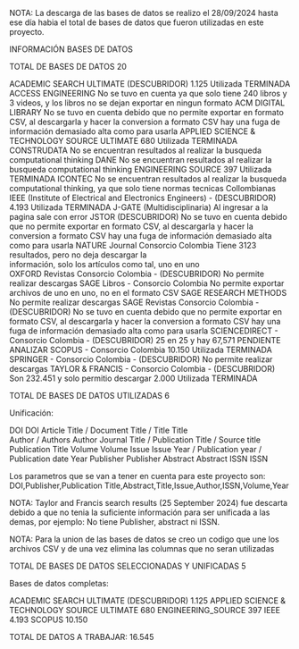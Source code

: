 NOTA: La descarga de las bases de datos se realizo el 28/09/2024 hasta ese día habia el total de bases de datos que fueron utilizadas en este proyecto.

INFORMACIÓN BASES DE DATOS

TOTAL DE BASES DE DATOS 20 

ACADEMIC SEARCH ULTIMATE (DESCUBRIDOR)                1.125      Utilizada TERMINADA
ACCESS ENGINEERING                                    No se tuvo en cuenta ya que solo tiene 240 libros y 3 
                                                      videos, y los libros no se dejan exportar en ningun formato
ACM DIGITAL LIBRARY                                   No se tuvo en cuenta debido que no permite exportar 
                                                      en formato CSV, al descargarla y hacer la conversion a formato CSV hay una fuga de información demasiado alta como para usarla
APPLIED SCIENCE & TECHNOLOGY SOURCE ULTIMATE          680       Utilizada TERMINADA
CONSTRUDATA                                           No se encuentran resultados al realizar la busqueda 
                                                      computational thinking
DANE                                                  No se encuentran resultados al realizar la busqueda 
                                                      computational thinking
ENGINEERING SOURCE                                    397    Utilizada TERMINADA
ICONTEC                                               No se encuentran resultados al realizar la busqueda 
                                                      computational thinking, ya que solo tiene normas tecnicas Collombianas
IEEE (Institute of Electrical and Electronics Engineers) - (DESCUBRIDOR)    4.193 Utilizada TERMINADA 
J-GATE (Multidisciplinaria)                           Al ingresar a la pagina sale con error
JSTOR (DESCUBRIDOR)                                   No se tuvo en cuenta debido que no permite 
                                                      exportar en formato CSV, al descargarla y hacer la conversion a formato CSV hay una fuga de información demasiado alta como para usarla
NATURE Journal Consorcio Colombia                     Tiene 3123 resultados, pero no deja descargar la  
                                                      información, solo los artículos como tal, uno en uno  
OXFORD Revistas Consorcio Colombia - (DESCUBRIDOR)    No permite realizar descargas
SAGE Libros - Consorcio Colombia                      No permite exportar archivos de uno en uno, no en 
                                                      el formato CSV
SAGE RESEARCH METHODS                                 No permite realizar descargas
SAGE Revistas Consorcio Colombia - (DESCUBRIDOR)      No se tuvo en cuenta debido que no permite 
                                                      exportar en formato CSV, al descargarla y hacer la conversion a formato CSV hay una fuga de información demasiado alta como para usarla
SCIENCEDIRECT - Consorcio Colombia - (DESCUBRIDOR)    25 en 25 y hay 67,571 PENDIENTE ANALIZAR
SCOPUS - Consorcio Colombia                           10.150      Utilizada TERMINADA
SPRINGER - Consorcio Colombia - (DESCUBRIDOR)         No permite realizar descargas
TAYLOR & FRANCIS - Consorcio Colombia - (DESCUBRIDOR) Son 232.451 y solo permitio descargar 2.000 Utilizada TERMINADA

TOTAL DE BASES DE DATOS UTILIZADAS 6

Unificación: 

DOI                                                     DOI
Article Title / Document Title / Title                  Title             
Author / Authors                                        Author
Journal Title / Publication Title / Source title        Publication Title
Volume                                                  Volume
Issue                                                   Issue
Year / Publication year / Publication date              Year
Publisher                                               Publisher
Abstract                                                Abstract
ISSN                                                    ISSN


Los parametros que se van a tener en cuenta para este proyecto son: DOI,Publisher,Publication Title,Abstract,Title,Issue,Author,ISSN,Volume,Year

NOTA: Taylor and Francis search results (25 September 2024) fue descarta debido a que no tenia la suficiente información para ser unificada a las demas, por ejemplo: No tiene Publisher, abstract ni ISSN.

NOTA: Para la union de las bases de datos se creo un codigo que une los archivos CSV y de una vez elimina las columnas que no seran utilizadas 

TOTAL DE BASES DE DATOS SELECCIONADAS Y UNIFICADAS 5

Bases de datos completas:  

ACADEMIC SEARCH ULTIMATE (DESCUBRIDOR)          1.125
APPLIED SCIENCE & TECHNOLOGY SOURCE ULTIMATE    680
ENGINEERING_SOURCE                              397
IEEE                                            4.193
SCOPUS                                          10.150

TOTAL DE DATOS A TRABAJAR:                      16.545
